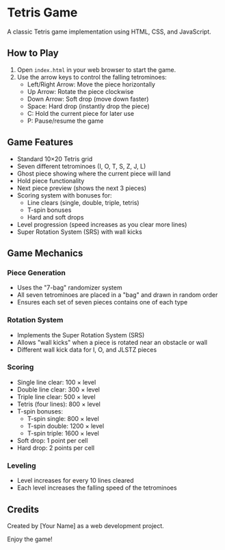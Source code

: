# Tetris Game

A classic Tetris game implementation using HTML, CSS, and JavaScript.

## How to Play

1. Open `index.html` in your web browser to start the game.
2. Use the arrow keys to control the falling tetrominoes:
   - Left/Right Arrow: Move the piece horizontally
   - Up Arrow: Rotate the piece clockwise
   - Down Arrow: Soft drop (move down faster)
   - Space: Hard drop (instantly drop the piece)
   - C: Hold the current piece for later use
   - P: Pause/resume the game

## Game Features

- Standard 10×20 Tetris grid
- Seven different tetrominoes (I, O, T, S, Z, J, L)
- Ghost piece showing where the current piece will land
- Hold piece functionality
- Next piece preview (shows the next 3 pieces)
- Scoring system with bonuses for:
  - Line clears (single, double, triple, tetris)
  - T-spin bonuses
  - Hard and soft drops
- Level progression (speed increases as you clear more lines)
- Super Rotation System (SRS) with wall kicks

## Game Mechanics

### Piece Generation
- Uses the "7-bag" randomizer system
- All seven tetrominoes are placed in a "bag" and drawn in random order
- Ensures each set of seven pieces contains one of each type

### Rotation System
- Implements the Super Rotation System (SRS)
- Allows "wall kicks" when a piece is rotated near an obstacle or wall
- Different wall kick data for I, O, and JLSTZ pieces

### Scoring
- Single line clear: 100 × level
- Double line clear: 300 × level
- Triple line clear: 500 × level
- Tetris (four lines): 800 × level
- T-spin bonuses:
  - T-spin single: 800 × level
  - T-spin double: 1200 × level
  - T-spin triple: 1600 × level
- Soft drop: 1 point per cell
- Hard drop: 2 points per cell

### Leveling
- Level increases for every 10 lines cleared
- Each level increases the falling speed of the tetrominoes

## Credits

Created by [Your Name] as a web development project.

Enjoy the game! 